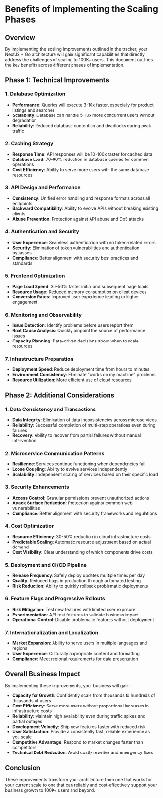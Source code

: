 # Benefits of Implementing the Scaling Phases

## Overview
By implementing the scaling improvements outlined in the tracker, your NextJS + Go architecture will gain significant capabilities that directly address the challenges of scaling to 100K+ users. This document outlines the key benefits across different phases of implementation.

## Phase 1: Technical Improvements

### 1. Database Optimization
- **Performance**: Queries will execute 3-10x faster, especially for product listings and searches
- **Scalability**: Database can handle 5-10x more concurrent users without degradation
- **Reliability**: Reduced database contention and deadlocks during peak traffic

### 2. Caching Strategy
- **Response Time**: API responses will be 10-100x faster for cached data
- **Database Load**: 70-90% reduction in database queries for common operations
- **Cost Efficiency**: Ability to serve more users with the same database resources

### 3. API Design and Performance
- **Consistency**: Unified error handling and response formats across all endpoints
- **Backward Compatibility**: Ability to evolve APIs without breaking existing clients
- **Abuse Prevention**: Protection against API abuse and DoS attacks

### 4. Authentication and Security
- **User Experience**: Seamless authentication with no token-related errors
- **Security**: Elimination of token vulnerabilities and authentication bypasses
- **Compliance**: Better alignment with security best practices and standards

### 5. Frontend Optimization
- **Page Load Speed**: 30-50% faster initial and subsequent page loads
- **Resource Usage**: Reduced memory consumption on client devices
- **Conversion Rates**: Improved user experience leading to higher engagement

### 6. Monitoring and Observability
- **Issue Detection**: Identify problems before users report them
- **Root Cause Analysis**: Quickly pinpoint the source of performance issues
- **Capacity Planning**: Data-driven decisions about when to scale resources

### 7. Infrastructure Preparation
- **Deployment Speed**: Reduce deployment time from hours to minutes
- **Environment Consistency**: Eliminate "works on my machine" problems
- **Resource Utilization**: More efficient use of cloud resources

## Phase 2: Additional Considerations

### 1. Data Consistency and Transactions
- **Data Integrity**: Elimination of data inconsistencies across microservices
- **Reliability**: Successful completion of multi-step operations even during failures
- **Recovery**: Ability to recover from partial failures without manual intervention

### 2. Microservice Communication Patterns
- **Resilience**: Services continue functioning when dependencies fail
- **Loose Coupling**: Ability to evolve services independently
- **Scalability**: Independent scaling of services based on their specific load

### 3. Security Enhancements
- **Access Control**: Granular permissions prevent unauthorized actions
- **Attack Surface Reduction**: Protection against common web vulnerabilities
- **Compliance**: Better alignment with security frameworks and regulations

### 4. Cost Optimization
- **Resource Efficiency**: 30-50% reduction in cloud infrastructure costs
- **Predictable Scaling**: Automatic resource adjustment based on actual demand
- **Cost Visibility**: Clear understanding of which components drive costs

### 5. Deployment and CI/CD Pipeline
- **Release Frequency**: Safely deploy updates multiple times per day
- **Quality**: Reduced bugs in production through automated testing
- **Risk Reduction**: Ability to quickly rollback problematic deployments

### 6. Feature Flags and Progressive Rollouts
- **Risk Mitigation**: Test new features with limited user exposure
- **Experimentation**: A/B test features to validate business impact
- **Operational Control**: Disable problematic features without deployment

### 7. Internationalization and Localization
- **Market Expansion**: Ability to serve users in multiple languages and regions
- **User Experience**: Culturally appropriate content and formatting
- **Compliance**: Meet regional requirements for data presentation

## Overall Business Impact

By implementing these improvements, your business will gain:

- **Capacity for Growth**: Confidently scale from thousands to hundreds of thousands of users
- **Cost Efficiency**: Serve more users without proportional increases in infrastructure costs
- **Reliability**: Maintain high availability even during traffic spikes and partial outages
- **Development Velocity**: Ship new features faster with reduced risk
- **User Satisfaction**: Provide a consistently fast, reliable experience as you scale
- **Competitive Advantage**: Respond to market changes faster than competitors
- **Technical Debt Reduction**: Avoid costly rewrites and emergency fixes

## Conclusion
These improvements transform your architecture from one that works for your current scale to one that can reliably and cost-effectively support your business growth to 100K+ users and beyond. 